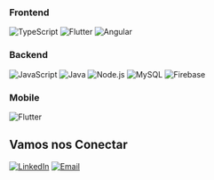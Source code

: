 ### Frontend

![TypeScript](https://img.shields.io/badge/TypeScript-000000?style=for-the-badge&logo=typescript&logoColor=3178C6)
![Flutter](https://img.shields.io/badge/Flutter-000000?style=for-the-badge&logo=flutter&logoColor=02569B)
![Angular](https://img.shields.io/badge/Angular-000000?style=for-the-badge&logo=angular&logoColor=DD0031)


  ### Backend
  
![JavaScript](https://img.shields.io/badge/JavaScript-000000?style=for-the-badge&logo=javascript&logoColor=F7DF1E)
![Java](https://img.shields.io/badge/Java-000000?style=for-the-badge&logo=openjdk&logoColor=ED8B00)
![Node.js](https://img.shields.io/badge/Node.js-000000?style=for-the-badge&logo=nodedotjs&logoColor=339933)
![MySQL](https://img.shields.io/badge/MySQL-000000?style=for-the-badge&logo=mysql&logoColor=4479A1)
![Firebase](https://img.shields.io/badge/Firebase-000000?style=for-the-badge&logo=firebase&logoColor=FFCA28)


  ### Mobile
  
  ![Flutter](https://img.shields.io/badge/Flutter-000000?style=for-the-badge&logo=flutter&logoColor=02569B)


  ## Vamos nos Conectar

[![LinkedIn](https://img.shields.io/badge/LinkedIn-000000?style=for-the-badge&logo=linkedin&logoColor=0A66C2)](https://www.linkedin.com/in/alexandre-pinto-b0674a274/)
[![Email](https://img.shields.io/badge/Email-000000?style=for-the-badge&logo=gmail&logoColor=EA4335)](mailto:alexandrepinto199014@gmail.com)


